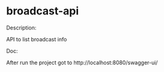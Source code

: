 # broadcast-api

Description:

API to list broadcast info

Doc:

After run the project got to http://localhost:8080/swagger-ui/
